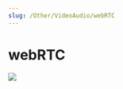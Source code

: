 ```yaml
---
slug: /Other/VideoAudio/webRTC
---
```

# webRTC


![](/assets/2021-3-20/640.png)

<!-- TODO: Web RTC -->